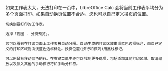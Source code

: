 如果工作表太大，无法打印在一页中，LibreOffice Calc 会将当前工作表平均分为多个页面打印。如果自动换页位置不合适，您也可以自己定义换页的位置。

    切换到要打印的工作表。

    选择「视图 - 分页预览」。

    您可以看到在打印页面上工作表被自动分隔。自动生成的打印区域由深蓝色边框标注，而自己定义的打印区域则由浅蓝色边框标注。换页位置(换行和换列)用黑线标记。

    可以用鼠标移动蓝色的行。在右键菜单中还可以找到更多选项，包括添加其他打印区域、取消缩放以及插入其他的手动换行符和手动分栏符。

